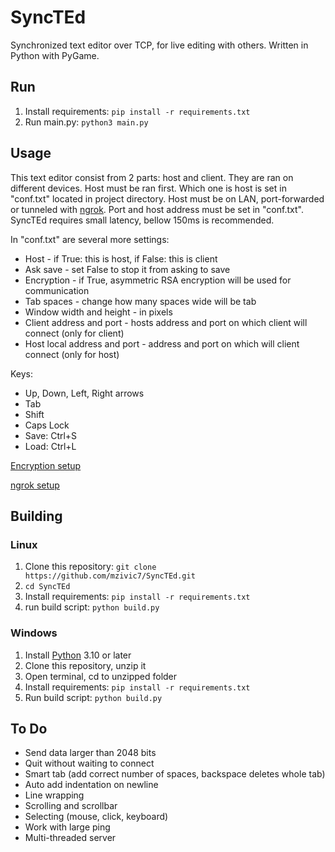 # SyncTEd
Synchronized text editor over TCP, for live editing with others.
Written in Python with PyGame.

## Run
1. Install requirements: `pip install -r requirements.txt`
2. Run main.py: `python3 main.py`

## Usage
This text editor consist from 2 parts: host and client.
They are ran on different devices. Host must be ran first.
Which one is host is set in "conf.txt" located in project directory.
Host must be on LAN, port-forwarded or tunneled with [ngrok](https://ngrok.com/). Port and host address must be set in "conf.txt".
SyncTEd requires small latency, bellow 150ms is recommended.

In "conf.txt" are several more settings:
- Host - if True: this is host, if False: this is client
- Ask save - set False to stop it from asking to save
- Encryption - if True, asymmetric RSA encryption will be used for communication
- Tab spaces - change how many spaces wide will be tab
- Window width and height - in pixels
- Client address and port - hosts address and port on which client will connect (only for client)
- Host local address and port - address and port on which will client connect (only for host)

Keys:
- Up, Down, Left, Right arrows
- Tab
- Shift
- Caps Lock
- Save: Ctrl+S
- Load: Ctrl+L

[Encryption setup](encryption_setup.md)

[ngrok setup](use_with_ngrok.md)

## Building
### Linux
1. Clone this repository: `git clone https://github.com/mzivic7/SyncTEd.git`
2. `cd SyncTEd`
3. Install requirements: `pip install -r requirements.txt`
4. run build script: `python build.py`
### Windows
1. Install [Python](https://www.python.org/) 3.10 or later
2. Clone this repository, unzip it
3. Open terminal, cd to unzipped folder
4. Install requirements: `pip install -r requirements.txt`
5. Run build script: `python build.py`

## To Do
- Send data larger than 2048 bits
- Quit without waiting to connect
- Smart tab (add correct number of spaces, backspace deletes whole tab)
- Auto add indentation on newline
- Line wrapping
- Scrolling and scrollbar
- Selecting (mouse, click, keyboard)
- Work with large ping
- Multi-threaded server
